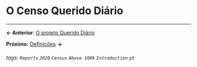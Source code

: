 # O Censo Querido Diário

---

**← Anterior**: <a href="https://hackmd.io/@querido-diario/report-census-qd-2020-about-project-pt" target="_self">O projeto Querido Diário</a>

**Próximo:** <a href="https://hackmd.io/@querido-diario/report-census-qd-2020-definitions-pt" target="_self">Definições</a> **→**

###### tags: `Reports` `2020` `Census` `Above 100k` `Introduction` `pt`